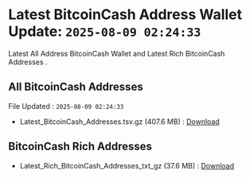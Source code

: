 # Latest BitcoinCash Address Wallet Update: `2025-08-09 02:24:33`

Latest All Address BitcoinCash Wallet and Latest Rich BitcoinCash Addresses .

## All BitcoinCash Addresses

File Updated : `2025-08-09 02:24:33`

- Latest_BitcoinCash_Addresses.tsv.gz (407.6 MB) : [Download](https://github.com/Pymmdrza/Rich-Address-Wallet/releases/tag/BitcoinCash)

## BitcoinCash Rich Addresses

- Latest_Rich_BitcoinCash_Addresses_txt_gz (37.6 MB) : [Download](https://github.com/Pymmdrza/Rich-Address-Wallet/releases/tag/BitcoinCash)

